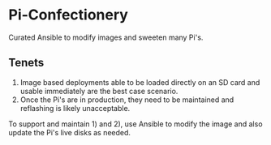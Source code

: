 # Pi-Confectionery

Curated Ansible to modify images and sweeten many Pi's.

## Tenets

1. Image based deployments able to be loaded directly on an SD card and usable
   immediately are the best case scenario.
2. Once the Pi's are in production, they need to be maintained and reflashing
   is likely unacceptable.

To support and maintain 1) and 2), use Ansible to modify the image and also
update the Pi's live disks as needed.
